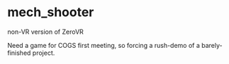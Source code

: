# mech_shooter
non-VR version of ZeroVR


Need a game for COGS first meeting, so forcing a rush-demo of a barely-finished project.

